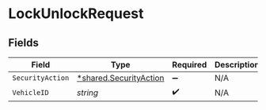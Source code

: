 # LockUnlockRequest


## Fields

| Field                                                                  | Type                                                                   | Required                                                               | Description                                                            |
| ---------------------------------------------------------------------- | ---------------------------------------------------------------------- | ---------------------------------------------------------------------- | ---------------------------------------------------------------------- |
| `SecurityAction`                                                       | [*shared.SecurityAction](../../../pkg/models/shared/securityaction.md) | :heavy_minus_sign:                                                     | N/A                                                                    |
| `VehicleID`                                                            | *string*                                                               | :heavy_check_mark:                                                     | N/A                                                                    |